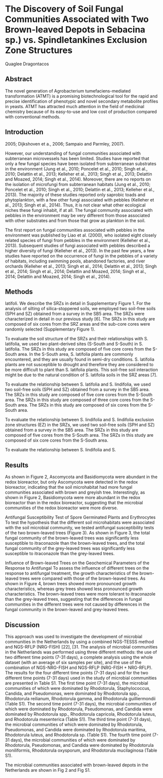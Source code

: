 # The Discovery of Soil Fungal Communities Associated with Two Brown-leaved Depots in Sebacina sp.) vs. Spindletankines Exclusion Zone Structures
Quaglee Dragontacos


## Abstract
The novel generation of Agrobacterium tumefaciens-mediated transformation (ATMT) is a promising biotechnological tool for the rapid and precise identification of phenotypic and novel secondary metabolite profiles in yeasts. ATMT has attracted much attention in the field of medicinal chemistry because of its easy-to-use and low cost of production compared with conventional methods.


## Introduction
 2005; Dijkshoven et a., 2006; Sampaio and Parmley, 2007).

However, our understanding of fungal communities associated with subterranean microvessels has been limited. Studies have reported that only a few fungal species have been isolated from subterranean substrates in the environment (Jung et al., 2010; Poncelet et al., 2010; Singh et al., 2010; Delattin et al., 2013; Kelleher et al., 2013; Singh et al., 2013; Delattin and Moazed, 2014; Singh et al., 2014). Moreover, there are no reports on the isolation of microfungi from subterranean habitats (Jung et al., 2010; Poncelet et al., 2010; Singh et al., 2010; Delattin et al., 2013; Kelleher et al., 2013). The majority of these studies reported only saprobic toads and phytoplankton, with a few other fungi associated with pebbles (Kelleher et al., 2013; Singh et al., 2014). Thus, it is not clear what other ecological niches these fungi inhabit, if at all. The fungal community associated with pebbles in the environment may be very different from those associated with other substrates and from those that grow as plankton in the soil.

The first report on fungal communities associated with pebbles in the environment was published by Liao et al. (2000), who isolated eight closely related species of fungi from pebbles in the environment (Kelleher et al., 2013). Subsequent studies of fungi associated with pebbles described a higher diversity of fungi (Kelleher et al., 2013). In the past few years, a few studies have reported on the occurrence of fungi in the pebbles of a variety of habitats, including swimming pools, abandoned factories, and river orchards (Kelleher et al., 2013; Singh et al., 2014; Delattin et al., 2013; Singh et al., 2014; Singh et al., 2014; Delattin and Moazed, 2014; Singh et al., 2014; Delattin and Moazed, 2014; Singh et al., 2014).


## Methods
latifoli. We describe the SRZs in detail in Supplementary Figure 1. For the analysis of silting of silica-stoppered soils, we employed two soil-free soils (SPH and SZ) obtained from a survey in the SB5 area. The SRZs were characterized in detail in our previous study [6]. The SRZs in this study are composed of six cores from the SRZ areas and the sub-core cores were randomly selected (Supplementary Figure 1).

To evaluate the soil structure of the SRZs and their relationships with S. latifolia, we used two plant-derived sites (S-South and S-South) in S. latifolia. The SRZs in this study are composed of five core cores from the S-South area. In the S-South area, S. latifolia plants are commonly encountered, and they are usually found in semi-dry conditions. S. latifolia plants are not susceptible to drought and therefore they are considered to be more difficult to plant than S. latifolia plants. This soil-free soil interaction might be due to the natural condition of S. latifolia soils in the SRZ areas [7].

To evaluate the relationship between S. latifolia and S. lindifolia, we used two soil-free soils (SPH and SZ) obtained from a survey in the SB5 area. The SRZs in this study are composed of five core cores from the S-South area. The SRZs in this study are composed of three core cores from the S-South area. The SRZs in this study are composed of six cores from the S-South area.

To evaluate the relationship between S. lindifolia and S. lindifolia exclusion zone structures (EZ) in the SRZs, we used two soil-free soils (SPH and SZ) obtained from a survey in the SB5 area. The SRZs in this study are composed of five cores from the S-South area. The SRZs in this study are composed of six core cores from the S-South area.

To evaluate the relationship between S. lindifolia and S.


## Results
As shown in Figure 2, Ascomycota and Basidiomycota were abundant in the redox bioreactor, but only Ascomycota were detected in the redox bioreactor, indicating that the soil microhabitat had more fungal communities associated with brown and greyish tree. Interestingly, as shown in Figure 2, Basidiomycota were more abundant in the redox bioreactor than in the redox bioreactor, suggesting that the microbial communities of the redox bioreactor were more diverse.

Antifungal Susceptibility Test of Spore Germinated Plants and Erythrocytes
To test the hypothesis that the different soil microhabitats were associated with the soil microbial community, we tested antifungal susceptibility tests of the two brown-leaved trees (Figure 3). As shown in Figure 3, the total fungal community of the brown-leaved trees was significantly less susceptible to itraconazole than the brown-leaved trees, and the total fungal community of the grey-leaved trees was significantly less susceptible to itraconazole than the grey-leaved trees.

Influence of Brown-leaved Trees on the Geochemical Parameters of the Response to Antifungal
To assess the influence of different trees on the response to antifungal treatment, the growth characteristics of the brown-leaved trees were compared with those of the brown-leaved trees. As shown in Figure 4, brown trees showed more pronounced growth characteristics, whereas grey trees showed less pronounced growth characteristics. The brown-leaved trees were more tolerant to itraconazole than the grey-leaved trees, suggesting that the differences in fungal communities in the different trees were not caused by differences in the fungal community in the brown-leaved and grey-leaved trees.


## Discussion
This approach was used to investigate the development of microbial communities in the Netherlands by using a combined NGS-TESSS method and NGS-RFLP (NRG-FISH) [22], [31. The analysis of microbial communities in the Netherlands was performed using three different methods: the use of two different time points (7-31 days), a complete analysis using the whole dataset (with an average of six samples per site), and the use of the combination of NGS-NRG-FISH and NGS-RFLP (NRG-FISH + NRG-RFLP). The results for the four different time points (7-31 days) and for the two different time points (7-31 days) used in the study of microbial communities are presented in Table S1. The first time point (7-31 days), the microbial communities of which were dominated by Rhodotorula, Staphylococcus, Candida, and Pseudomonas, were dominated by Rhodotorula spp., Rhodotorula reilianum, Rhodotorula gamma, and Rhodotorula guilliermondii (Table S1). The second time point (7-31 days), the microbial communities of which were dominated by Rhodotorula, Pseudomonas, and Candida were dominated by Rhodotorula spp., Rhodotorula capricola, Rhodotorula luteus, and Rhodotorula mesenterica (Table S1). The third time point (7-31 days), the microbial communities of which were dominated by Rhodotorula, Pseudomonas, and Candida were dominated by Rhodotorula maritima, Rhodotorula luteus, and Rhodotorula sp. (Table S1). The fourth time point (7-31 days), the microbial communities of which were dominated by Rhodotorula, Pseudomonas, and Candida were dominated by Rhodotorula moniliformis, Rhodotorula oxysporum, and Rhodotorula mucilaginosa (Table S1).

The microbial communities associated with brown-leaved depots in the Netherlands are shown in Fig 2 and Fig S1.
